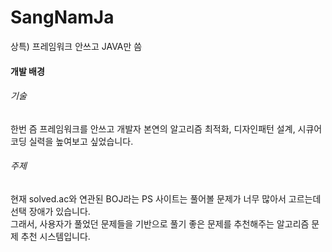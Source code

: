 # SangNamJa
상특) 프레임워크 안쓰고 JAVA만 씀

#### 개발 배경  

###### 기술
한번 즘 프레임워크를 안쓰고 개발자 본연의 알고리즘 최적화, 디자인패턴 설계, 시큐어 코딩 실력을 높여보고 싶었습니다.

###### 주제
현재 solved.ac와 연관된 BOJ라는 PS 사이트는 풀어볼 문제가 너무 많아서 고르는데 선택 장애가 있습니다.  
그래서, 사용자가 풀었던 문제들을 기반으로 풀기 좋은 문제를 추천해주는 알고리즘 문제 추천 시스템입니다.